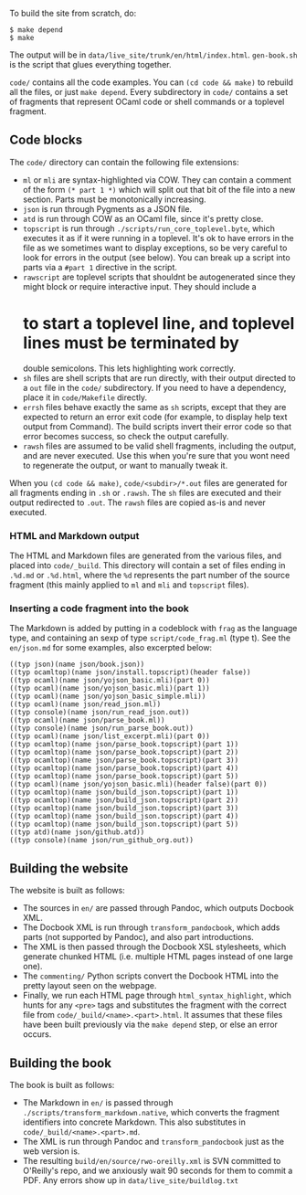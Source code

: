 To build the site from scratch, do:

```
$ make depend
$ make
```

The output will be in `data/live_site/trunk/en/html/index.html`.
`gen-book.sh` is the script that glues everything together.

`code/` contains all the code examples.  You can `(cd code && make)` to rebuild
all the files, or just `make depend`.  Every subdirectory in `code/` contains a
set of fragments that represent OCaml code or shell commands or a toplevel
fragment.

## Code blocks

The `code/` directory can contain the following file extensions:
* `ml` or `mli` are syntax-highlighted via COW.  They can contain a
  comment of the form `(* part 1 *)` which will split out that bit of
  the file into a new section.  Parts must be monotonically increasing.
* `json` is run through Pygments as a JSON file.
* `atd` is run through COW as an OCaml file, since it's pretty close.
* `topscript` is run through `./scripts/run_core_toplevel.byte`, which
  executes it as if it were running in a toplevel.  It's ok to have
  errors in the file as we sometimes want to display exceptions, so be
  very careful to look for errors in the output (see below).  You can
  break up a script into parts via a `#part 1` directive in the script.
* `rawscript` are toplevel scripts that shouldnt be autogenerated since
  they might block or require interactive input. They should include a
  # to start a toplevel line, and toplevel lines must be terminated by
  double semicolons.  This lets highlighting work correctly.
* `sh` files are shell scripts that are run directly, with their output
  directed to a `out` file in the `code/` subdirectory.  If you need
  to have a dependency, place it in `code/Makefile` directly.
* `errsh` files behave exactly the same as `sh` scripts, except that they
  are expected to return an error exit code (for example, to display
  help text output from Command).  The build scripts invert their error
  code so that error becomes success, so check the output carefully.
* `rawsh` files are assumed to be valid shell fragments, including the
  output, and are never executed.  Use this when you're sure that you
  wont need to regenerate the output, or want to manually tweak it.

When you `(cd code && make)`, `code/<subdir>/*.out` files are generated for all
fragments ending in `.sh` or `.rawsh`.  The `sh` files are executed and their
output redirected to `.out`.  The `rawsh` files are copied as-is and never
executed.

### HTML and Markdown output

The HTML and Markdown files are generated from the various files, and placed
into `code/_build`.  This directory will contain a set of files ending in
`.%d.md` or `.%d.html`, where the `%d` represents the part number of the source
fragment (this mainly applied to `ml` and `mli` and `topscript` files).

### Inserting a code fragment into the book

The Markdown is added by putting in a codeblock with `frag` as the language
type, and containing an sexp of type `script/code_frag.ml` (type t).  See the
`en/json.md` for some examples, also excerpted below:

```
((typ json)(name json/book.json))
((typ ocamltop)(name json/install.topscript)(header false))
((typ ocaml)(name json/yojson_basic.mli)(part 0))
((typ ocaml)(name json/yojson_basic.mli)(part 1))
((typ ocaml)(name json/yojson_basic_simple.mli))
((typ ocaml)(name json/read_json.ml))
((typ console)(name json/run_read_json.out))
((typ ocaml)(name json/parse_book.ml))
((typ console)(name json/run_parse_book.out))
((typ ocaml)(name json/list_excerpt.mli)(part 0))
((typ ocamltop)(name json/parse_book.topscript)(part 1))
((typ ocamltop)(name json/parse_book.topscript)(part 2))
((typ ocamltop)(name json/parse_book.topscript)(part 3))
((typ ocamltop)(name json/parse_book.topscript)(part 4))
((typ ocamltop)(name json/parse_book.topscript)(part 5))
((typ ocaml)(name json/yojson_basic.mli)(header false)(part 0))
((typ ocamltop)(name json/build_json.topscript)(part 1))
((typ ocamltop)(name json/build_json.topscript)(part 2))
((typ ocamltop)(name json/build_json.topscript)(part 3))
((typ ocamltop)(name json/build_json.topscript)(part 4))
((typ ocamltop)(name json/build_json.topscript)(part 5))
((typ atd)(name json/github.atd))
((typ console)(name json/run_github_org.out))
```

## Building the website

The website is built as follows:

* The sources in `en/` are passed through Pandoc, which outputs
  Docbook XML.
* The Docbook XML is run through `transform_pandocbook`, which 
  adds parts (not supported by Pandoc), and also part introductions.
* The XML is then passed through the Docbook XSL stylesheets,
  which generate chunked HTML (i.e. multiple HTML pages instead of
  one large one).
* The `commenting/` Python scripts convert the Docbook HTML into
  the pretty layout seen on the webpage.
* Finally, we run each HTML page through `html_syntax_highlight`,
  which hunts for any `<pre>` tags and substitutes the fragment
  with the correct file from `code/_build/<name>.<part>.html`.
  It assumes that these files have been built previously via the
  `make depend` step, or else an error occurs.

## Building the book

The book is built as follows:

* The Markdown in `en/` is passed through `./scripts/transform_markdown.native`, 
  which converts the fragment identifiers into concrete Markdown.  This
  also substitutes in `code/_build/<name>.<part>.md`.
* The XML is run through Pandoc and `transform_pandocbook` just
  as the web version is.
* The resulting `build/en/source/rwo-oreilly.xml` is SVN committed to
  O'Reilly's repo, and we anxiously wait 90 seconds for them to commit
  a PDF.  Any errors show up in `data/live_site/buildlog.txt`
